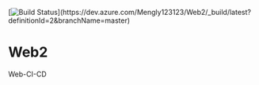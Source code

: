 [![Build Status]([https://dev.azure.com/Mengly123123/Web2/_apis/build/status%2FWeb2-ASP.NET%20Core%20Pipeline?branchName=master&jobName=Web%20AMK](https://dev.azure.com/Mengly123123/Web2/_apis/build/status%2FWeb2-ASP.NET%20Core%20Pipeline?branchName=master)https://dev.azure.com/Mengly123123/Web2/_apis/build/status%2FWeb2-ASP.NET%20Core%20Pipeline?branchName=master)](https://dev.azure.com/Mengly123123/Web2/_build/latest?definitionId=2&branchName=master)
# Web2
Web-CI-CD
